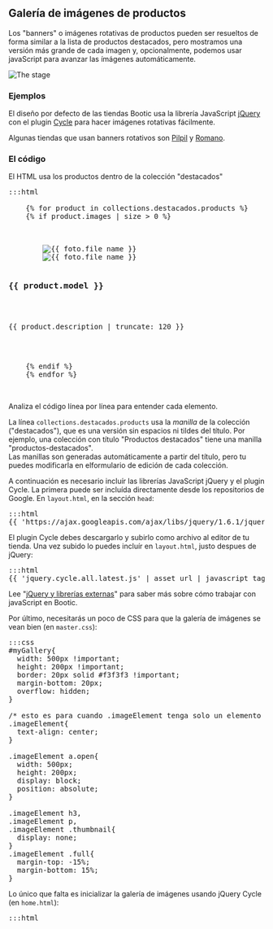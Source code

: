 

<h2 id="galerias">Galería de imágenes de productos</h2>

Los "banners" o imágenes rotativas de productos pueden ser resueltos de forma similar a la lista de productos destacados, pero mostramos una versión más grande de cada imagen y, opcionalmente, podemos usar javaScript para avanzar las ímágenes automáticamente.

<img src="<%= img('/img/themes/the_stage.png').thumb('640x').url %>" alt="The stage" />

### Ejemplos
El diseño por defecto de las tiendas Bootic usa la librería JavaScript [jQuery](http://jquery.com/) con el plugin [Cycle](http://jquery.malsup.com/cycle/) para hacer imágenes rotativas fácilmente.

Algunas tiendas que usan banners rotativos son [Pilpil](http://www.pilpil.cl) y [Romano](http://www.romano.cl).

### El código
El HTML usa los productos dentro de la colección "destacados"

<pre>:::html
<div id="myGallery">
    {% for product in collections.destacados.products %}
    {% if product.images | size > 0 %}
      <div class="imageElement">
        <a href="{{ product.url }}" title="Ver m&aacute;s" class="open"></a>
        <img src="{{ product.first_image.medium }}" class="full" alt="{{ foto.file_name }}" />
        <img src="{{ product.first_image.thumbnail }}" class="thumbnail" alt="{{ foto.file_name }}" />
        <h3>{{ product.model }}</h3>
        <p>{{ product.description | truncate: 120 }}</p>
      </div>
    {% endif %}
    {% endfor %}
  </div><!-- /myGallery -->
</pre>

Analiza el código línea por línea para entender cada elemento.

<div class="tip">
  La línea <code>collections.destacados.products</code> usa la <em>manilla</em> de la colección ("destacados"), que es una versión sin espacios ni tildes del título. Por ejemplo, una colección con título "Productos destacados" tiene una manilla "productos-destacados".<br />
  Las manillas son generadas automáticamente a partir del título, pero tu puedes modificarla en elformulario de edición de cada colección.
</div>

A continuación es necesario incluír las librerías JavaScript jQuery y el plugin Cycle. La primera puede ser incluída directamente desde los repositorios de Google. En <code>layout.html</code>, en la sección <code>head</code>:

<pre>:::html
{{ 'https://ajax.googleapis.com/ajax/libs/jquery/1.6.1/jquery.min.js' | javascript_tag }}
</pre>

El plugin Cycle debes descargarlo y subirlo como archivo al editor de tu tienda. Una vez subido lo puedes incluír en <code>layout.html</code>, justo despues de jQuery:

<pre>:::html
{{ 'jquery.cycle.all.latest.js' | asset_url | javascript_tag }}
</pre>

<div class="tip">
  Lee "<a href="/es/themes/librerias_externas">jQuery y librerías externas</a>" para saber más sobre cómo trabajar con javaScript en Bootic.
</div>

Por último, necesitarás un poco de CSS para que la galería de imágenes se vean bien (en <code>master.css</code>):

<pre>:::css
#myGallery{
  width: 500px !important;
  height: 200px !important;
  border: 20px solid #f3f3f3 !important;
  margin-bottom: 20px;
  overflow: hidden;
}

/* esto es para cuando .imageElement tenga solo un elemento */
.imageElement{
  text-align: center;
}

.imageElement a.open{
  width: 500px;
  height: 200px;
  display: block;
  position: absolute;
}

.imageElement h3,
.imageElement p,
.imageElement .thumbnail{
  display: none;
}
.imageElement .full{
  margin-top: -15%;
  margin-bottom: 15%;
}
</pre>

Lo único que falta es inicializar la galería de imágenes usando jQuery Cycle (en <code>home.html</code>):

<pre>:::html
<script type='text/javascript' charset='utf-8'>
  $(function () {
    $('#myGallery').cycle({
      fx: 'fade' // choose your transition type, ex: fade, scrollUp, shuffle, etc...
    });
  });
</script>
</pre>
